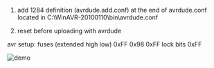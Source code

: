 1. add 1284 definition (avrdude.add.conf) at the end of avrdude.conf
located in C:\WinAVR-20100110\bin\avrdude.conf

2. reset before uploading with avrdude

avr setup:
fuses (extended high low) 0xFF 0x98 0xFF
lock bits 0xFF

![demo](output.gif)

